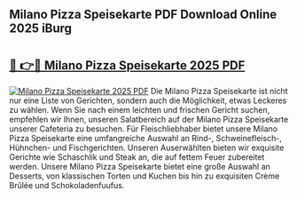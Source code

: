 ## Milano Pizza Speisekarte PDF Download Online 2025 iBurg

# <h2><a href="http://gc5hm5p.nevu.top/?p=Milano+Pizza+Speisekarte">🔗 👉🔴 Milano Pizza Speisekarte 2025 PDF</a></h2>

[![Milano Pizza Speisekarte 2025 PDF](https://i.imgur.com/dBaPXMq.png)](http://gc5hm5p.nevu.top/?p=Milano+Pizza+Speisekarte)
Die Milano Pizza Speisekarte ist nicht nur eine Liste von Gerichten, sondern auch die Möglichkeit, etwas Leckeres zu wählen. Wenn Sie nach einem leichten und frischen Gericht suchen, empfehlen wir Ihnen, unseren Salatbereich auf der Milano Pizza Speisekarte unserer Cafeteria zu besuchen. Für Fleischliebhaber bietet unsere Milano Pizza Speisekarte eine umfangreiche Auswahl an Rind-, Schweinefleisch-, Hühnchen- und Fischgerichten. Unseren Auserwählten bieten wir exquisite Gerichte wie Schaschlik und Steak an, die auf fettem Feuer zubereitet werden. Unsere Milano Pizza Speisekarte bietet eine große Auswahl an Desserts, von klassischen Torten und Kuchen bis hin zu exquisiten Crème Brûlée und Schokoladenfuufus.
